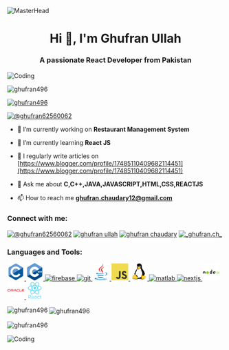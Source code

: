 ![MasterHead](https://png.pngtree.com/background/20220729/original/pngtree-programming-and-coding-banner-working-picture-image_1862296.jpg)
<h1 align="center">Hi 👋, I'm Ghufran Ullah</h1>
<h3 align="center">A passionate React Developer from Pakistan</h3>

<img align="center" alt="Coding" width="400" src="https://camo.githubusercontent.com/8bf6f6d78abc81fcf9c49f10649423e73ea44bc248e83aaae8759d401c829a84/68747470733a2f2f70687973696373677572756b756c2e66696c65732e776f726470726573732e636f6d2f323031392f30322f6368617261637465722d312e676966">

<p align="left"> <img src="https://komarev.com/ghpvc/?username=ghufran496&label=Profile%20views&color=0e75b6&style=flat" alt="ghufran496" /> </p>

<p align="left"> <a href="https://github.com/ryo-ma/github-profile-trophy"><img src="https://github-profile-trophy.vercel.app/?username=ghufran496" alt="ghufran496" /></a> </p>

<p align="left"> <a href="https://twitter.com/@ghufran62560062" target="blank"><img src="https://img.shields.io/twitter/follow/@ghufran62560062?logo=twitter&style=for-the-badge" alt="@ghufran62560062" /></a> </p>

- 🔭 I’m currently working on **Restaurant Management System**

- 🌱 I’m currently learning **React JS**

- 📝 I regularly write articles on [https://www.blogger.com/profile/17485110409682114451](https://www.blogger.com/profile/17485110409682114451)

- 💬 Ask me about **C,C++,JAVA,JAVASCRIPT,HTML,CSS,REACTJS**

- 📫 How to reach me **ghufran.chaudary12@gmail.com**

<h3 align="left">Connect with me:</h3>
<p align="left">
<a href="https://twitter.com/@ghufran62560062" target="blank"><img align="center" src="https://raw.githubusercontent.com/rahuldkjain/github-profile-readme-generator/master/src/images/icons/Social/twitter.svg" alt="@ghufran62560062" height="30" width="40" /></a>
<a href="https://linkedin.com/in/ghufran ullah" target="blank"><img align="center" src="https://raw.githubusercontent.com/rahuldkjain/github-profile-readme-generator/master/src/images/icons/Social/linked-in-alt.svg" alt="ghufran ullah" height="30" width="40" /></a>
<a href="https://fb.com/ghufran chaudary" target="blank"><img align="center" src="https://raw.githubusercontent.com/rahuldkjain/github-profile-readme-generator/master/src/images/icons/Social/facebook.svg" alt="ghufran chaudary" height="30" width="40" /></a>
<a href="https://instagram.com/_ghufran.ch_" target="blank"><img align="center" src="https://raw.githubusercontent.com/rahuldkjain/github-profile-readme-generator/master/src/images/icons/Social/instagram.svg" alt="_ghufran.ch_" height="30" width="40" /></a>
</p>

<h3 align="left">Languages and Tools:</h3>
<p align="left"> <a href="https://www.cprogramming.com/" target="_blank" rel="noreferrer"> <img src="https://raw.githubusercontent.com/devicons/devicon/master/icons/c/c-original.svg" alt="c" width="40" height="40"/> </a> <a href="https://www.w3schools.com/cpp/" target="_blank" rel="noreferrer"> <img src="https://raw.githubusercontent.com/devicons/devicon/master/icons/cplusplus/cplusplus-original.svg" alt="cplusplus" width="40" height="40"/> </a> <a href="https://firebase.google.com/" target="_blank" rel="noreferrer"> <img src="https://www.vectorlogo.zone/logos/firebase/firebase-icon.svg" alt="firebase" width="40" height="40"/> </a> <a href="https://git-scm.com/" target="_blank" rel="noreferrer"> <img src="https://www.vectorlogo.zone/logos/git-scm/git-scm-icon.svg" alt="git" width="40" height="40"/> </a> <a href="https://www.java.com" target="_blank" rel="noreferrer"> <img src="https://raw.githubusercontent.com/devicons/devicon/master/icons/java/java-original.svg" alt="java" width="40" height="40"/> </a> <a href="https://developer.mozilla.org/en-US/docs/Web/JavaScript" target="_blank" rel="noreferrer"> <img src="https://raw.githubusercontent.com/devicons/devicon/master/icons/javascript/javascript-original.svg" alt="javascript" width="40" height="40"/> </a> <a href="https://www.linux.org/" target="_blank" rel="noreferrer"> <img src="https://raw.githubusercontent.com/devicons/devicon/master/icons/linux/linux-original.svg" alt="linux" width="40" height="40"/> </a> <a href="https://www.mathworks.com/" target="_blank" rel="noreferrer"> <img src="https://upload.wikimedia.org/wikipedia/commons/2/21/Matlab_Logo.png" alt="matlab" width="40" height="40"/> </a> <a href="https://nextjs.org/" target="_blank" rel="noreferrer"> <img src="https://cdn.worldvectorlogo.com/logos/nextjs-2.svg" alt="nextjs" width="40" height="40"/> </a> <a href="https://nodejs.org" target="_blank" rel="noreferrer"> <img src="https://raw.githubusercontent.com/devicons/devicon/master/icons/nodejs/nodejs-original-wordmark.svg" alt="nodejs" width="40" height="40"/> </a> <a href="https://www.oracle.com/" target="_blank" rel="noreferrer"> <img src="https://raw.githubusercontent.com/devicons/devicon/master/icons/oracle/oracle-original.svg" alt="oracle" width="40" height="40"/> </a> <a href="https://reactjs.org/" target="_blank" rel="noreferrer"> <img src="https://raw.githubusercontent.com/devicons/devicon/master/icons/react/react-original-wordmark.svg" alt="react" width="40" height="40"/> </a> </p>

<p><img align="left" src="https://github-readme-stats.vercel.app/api/top-langs?username=ghufran496&show_icons=true&locale=en&layout=compact" alt="ghufran496" /></p>

<p>&nbsp;<img align="center" src="https://github-readme-stats.vercel.app/api?username=ghufran496&show_icons=true&locale=en" alt="ghufran496" /></p>


<p><img align="center" src="https://github-readme-streak-stats.herokuapp.com/?user=ghufran496&" alt="ghufran496" /></p>

<img align="center" alt="Coding" width="400" src="https://camo.githubusercontent.com/40165a147c3dcea0fa1db780bb533fc5f98546ccfb9d5d05ddb2f429277f5348/68747470733a2f2f616e616c7974696373696e6469616d61672e636f6d2f77702d636f6e74656e742f75706c6f6164732f323031382f31322f646576656c6f7065722d6472696262626c652e676966">

